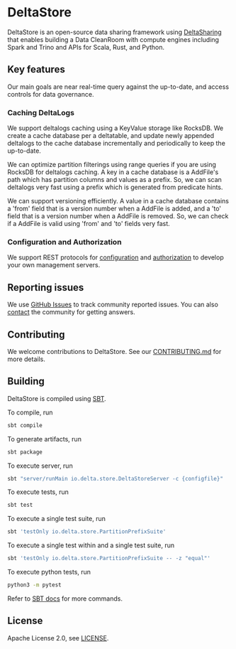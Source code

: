 # DeltaStore

DeltaStore is an open-source data sharing framework using [DeltaSharing](https://delta.io/sharing) that enables building a Data CleanRoom with compute engines including Spark and Trino and APIs for Scala, Rust, and Python.

## Key features

Our main goals are near real-time query against the up-to-date, and access controls for data governance.

### Caching DeltaLogs

We support deltalogs caching using a KeyValue storage like RocksDB. We create a cache database per a deltatable, and update newly appended deltalogs to the cache database incrementally and periodically to keep the up-to-date.

We can optimize partition filterings using range queries if you are using RocksDB for deltalogs caching. A key in a cache database is a AddFile's path which has partition columns and values as a prefix. So, we can scan deltalogs very fast using a prefix which is generated from predicate hints.

We can support versioning efficiently. A value in a cache database contains a 'from' field that is a version number when a AddFile is added, and a 'to' field that is a version number when a AddFile is removed. So, we can check if a AddFile is valid using 'from' and 'to' fields very fast.

### Configuration and Authorization

We support REST protocols for [configuration](https://github.com/dataplatform-lab/deltastore/docs/ConfigServer.md) and [authorization](https://github.com/dataplatform-lab/deltastore/docs/AuthZServer.md) to develop your own management servers.

## Reporting issues

We use [GitHub Issues](https://github.com/dataplatform-lab/deltastore/issues) to track community reported issues. You can also [contact](#community) the community for getting answers.

## Contributing

We welcome contributions to DeltaStore. See our [CONTRIBUTING.md](https://github.com/dataplatform-lab/deltastore/blob/master/CONTRIBUTING.md) for more details.

## Building

DeltaStore is compiled using [SBT](https://www.scala-sbt.org/1.x/docs/Command-Line-Reference.html).

To compile, run

```bash
sbt compile
```

To generate artifacts, run

```bash
sbt package
```

To execute server, run

```bash
sbt "server/runMain io.delta.store.DeltaStoreServer -c {configfile}"
```

To execute tests, run

```bash
sbt test
```

To execute a single test suite, run

```bash
sbt 'testOnly io.delta.store.PartitionPrefixSuite'
```

To execute a single test within and a single test suite, run

```bash
sbt 'testOnly io.delta.store.PartitionPrefixSuite -- -z "equal"'
```

To execute python tests, run

```bash
python3 -m pytest
```

Refer to [SBT docs](https://www.scala-sbt.org/1.x/docs/Command-Line-Reference.html) for more commands.

## License

Apache License 2.0, see [LICENSE](https://github.com/dataplatform-lab/deltastore/blob/master/LICENSE.txt).
